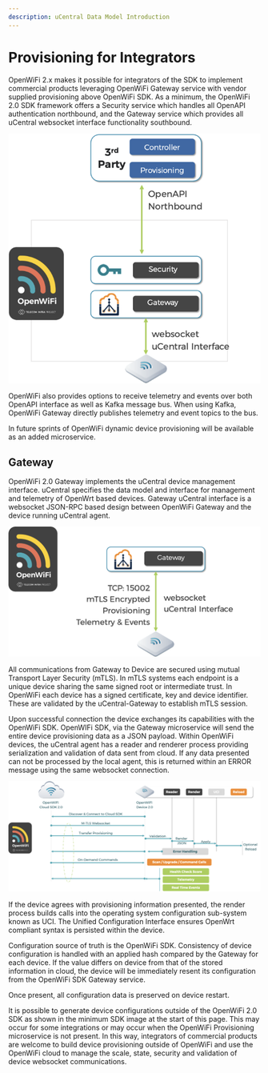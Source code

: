 ```yaml
---
description: uCentral Data Model Introduction
---
```


# Provisioning for Integrators

OpenWiFi 2.x makes it possible for integrators of the SDK to implement commercial products leveraging OpenWiFi Gateway service with vendor supplied provisioning above OpenWiFi SDK. As a minimum, the OpenWiFi 2.0 SDK framework offers a Security service which handles all OpenAPI authentication northbound, and the Gateway service which provides all uCentral websocket interface functionality southbound.

![Minimum 2.0 SDK - Assumes DB is either SQLite or PGSql](<../../.gitbook/assets/image (28).png>)

OpenWiFi also provides options to receive telemetry and events over both OpenAPI interface as well as Kafka message bus. When using Kafka, OpenWiFi Gateway directly publishes telemetry and event topics to the bus.

In future sprints of OpenWiFi dynamic device provisioning will be available as an added microservice.

## Gateway

OpenWiFi 2.0 Gateway implements the uCentral device management interface. uCentral specifies the data model and interface for management and telemetry of OpenWrt based devices. Gateway uCentral interface is a websocket JSON-RPC based design between OpenWiFi Gateway and the device running uCentral agent.

![Southbound Interface to Devices](<../../.gitbook/assets/image (29).png>)

All communications from Gateway to Device are secured using mutual Transport Layer Security (mTLS). In mTLS systems each endpoint is a unique device sharing the same signed root or intermediate trust. In OpenWiFi each device has a signed certificate, key and device identifier. These are validated by the uCentral-Gateway to establish mTLS session.

Upon successful connection the device exchanges its capabilities with the OpenWiFi SDK. OpenWIFi SDK, via the Gateway microservice will send the entire device provisioning data as a JSON payload. Within OpenWiFi devices, the uCentral agent has a reader and renderer process providing serialization and validation of data sent from cloud. If any data presented can not be processed by the local agent, this is returned within an ERROR message using the same websocket connection.

![High Level SDK Gateway to uCentral Agent](<../../.gitbook/assets/image (22) (2).png>)

If the device agrees with provisioning information presented, the render process builds calls into the operating system configuration sub-system known as UCI. The Unified Configuration Interface ensures OpenWrt compliant syntax is persisted within the device.

Configuration source of truth is the OpenWiFi SDK. Consistency of device configuration is handled with an applied hash compared by the Gateway for each device. If the value differs on device from that of the stored information in cloud, the device will be immediately resent its configuration from the OpenWiFi SDK Gateway service.

Once present, all configuration data is preserved on device restart.

It is possible to generate device configurations outside of the OpenWiFi 2.0 SDK as shown in the minimum SDK image at the start of this page. This may occur for some integrations or may occur when the OpenWiFi Provisioning microservice is not present. In this way, integrators of commercial products are welcome to build device provisioning outside of OpenWiFi and use the OpenWiFi cloud to manage the scale, state, security and validation of device websocket communications.
